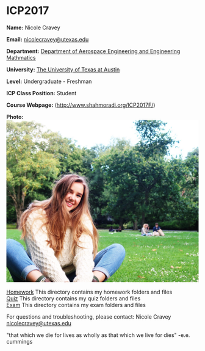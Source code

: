 # ICP2017

__Name:__ Nicole Cravey

__Email:__ nicolecravey@utexas.edu

__Department:__ [Department of Aerospace Engineering and Engineering Mathmatics](http://www.ae.utexas.edu)

__University:__ [The University of Texas at Austin](https://www.utexas.edu)

__Level:__ Undergraduate - Freshman

__ICP Class Position:__ Student

__Course Webpage:__ (http://www.shahmoradi.org/ICP2017F/)

__Photo:__ 
![Nicole Cravey](https://github.com/nicolecravey/ICP2017/blob/master/IMG_7405.JPG)

[Homework](Homework) This directory contains my homework folders and files  
[Quiz](Quiz) This directory contains my quiz folders and files  
[Exam](Exam) This directory contains my exam folders and files  

For questions and troubleshooting, please contact:
Nicole Cravey
nicolecravey@utexas.edu

"that which we die for lives as wholly as that which we live for dies"
-e.e. cummings
